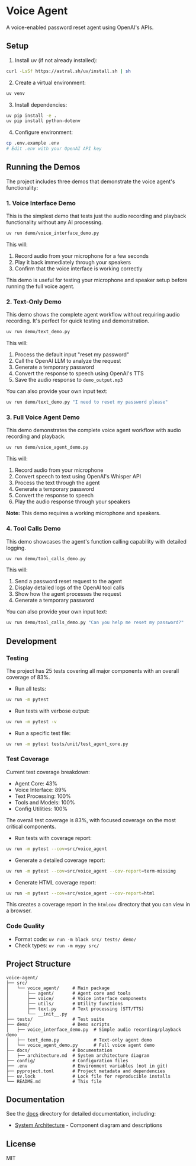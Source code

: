 # Voice Agent

A voice-enabled password reset agent using OpenAI's APIs.

## Setup

1. Install uv (if not already installed):
```bash
curl -LsSf https://astral.sh/uv/install.sh | sh
```

2. Create a virtual environment:
```bash
uv venv
```

3. Install dependencies:
```bash
uv pip install -e .
uv pip install python-dotenv
```

4. Configure environment:
```bash
cp .env.example .env
# Edit .env with your OpenAI API key
```

## Running the Demos

The project includes three demos that demonstrate the voice agent's functionality:

### 1. Voice Interface Demo

This is the simplest demo that tests just the audio recording and playback functionality without any AI processing.

```bash
uv run demo/voice_interface_demo.py
```

This will:
1. Record audio from your microphone for a few seconds
2. Play it back immediately through your speakers
3. Confirm that the voice interface is working correctly

This demo is useful for testing your microphone and speaker setup before running the full voice agent.

### 2. Text-Only Demo

This demo shows the complete agent workflow without requiring audio recording. It's perfect for quick testing and demonstration.

```bash
uv run demo/text_demo.py
```

This will:
1. Process the default input "reset my password"
2. Call the OpenAI LLM to analyze the request
3. Generate a temporary password
4. Convert the response to speech using OpenAI's TTS
5. Save the audio response to `demo_output.mp3`

You can also provide your own input text:

```bash
uv run demo/text_demo.py "I need to reset my password please"
```

### 3. Full Voice Agent Demo

This demo demonstrates the complete voice agent workflow with audio recording and playback.

```bash
uv run demo/voice_agent_demo.py
```

This will:
1. Record audio from your microphone
2. Convert speech to text using OpenAI's Whisper API
3. Process the text through the agent
4. Generate a temporary password
5. Convert the response to speech
6. Play the audio response through your speakers

**Note:** This demo requires a working microphone and speakers.

### 4. Tool Calls Demo

This demo showcases the agent's function calling capability with detailed logging.

```bash
uv run demo/tool_calls_demo.py
```

This will:
1. Send a password reset request to the agent
2. Display detailed logs of the OpenAI tool calls
3. Show how the agent processes the request
4. Generate a temporary password

You can also provide your own input text:

```bash
uv run demo/tool_calls_demo.py "Can you help me reset my password?"
```

## Development

### Testing

The project has 25 tests covering all major components with an overall coverage of 83%.

- Run all tests:
```bash
uv run -m pytest
```

- Run tests with verbose output:
```bash
uv run -m pytest -v
```

- Run a specific test file:
```bash
uv run -m pytest tests/unit/test_agent_core.py
```

### Test Coverage

Current test coverage breakdown:
- Agent Core: 43%
- Voice Interface: 89% 
- Text Processing: 100%
- Tools and Models: 100%
- Config Utilities: 100%

The overall test coverage is 83%, with focused coverage on the most critical components.

- Run tests with coverage report:
```bash
uv run -m pytest --cov=src/voice_agent
```

- Generate a detailed coverage report:
```bash
uv run -m pytest --cov=src/voice_agent --cov-report=term-missing
```

- Generate HTML coverage report:
```bash
uv run -m pytest --cov=src/voice_agent --cov-report=html
```
This creates a coverage report in the `htmlcov` directory that you can view in a browser.

### Code Quality

- Format code: `uv run -m black src/ tests/ demo/`
- Check types: `uv run -m mypy src/`

## Project Structure

```
voice-agent/
├── src/
│   └── voice_agent/     # Main package
│       ├── agent/       # Agent core and tools
│       ├── voice/       # Voice interface components
│       ├── utils/       # Utility functions
│       ├── text.py      # Text processing (STT/TTS)
│       └── __init__.py
├── tests/               # Test suite
├── demo/                # Demo scripts
│   ├── voice_interface_demo.py  # Simple audio recording/playback demo
│   ├── text_demo.py             # Text-only agent demo
│   └── voice_agent_demo.py      # Full voice agent demo
├── docs/                # Documentation
│   ├── architecture.md  # System architecture diagram
├── config/              # Configuration files
├── .env                 # Environment variables (not in git)
├── pyproject.toml       # Project metadata and dependencies
├── uv.lock              # Lock file for reproducible installs
└── README.md            # This file
```

## Documentation

See the [docs](./docs) directory for detailed documentation, including:
- [System Architecture](./docs/architecture.md) - Component diagram and descriptions

## License

MIT 